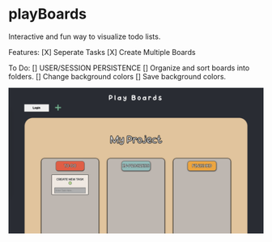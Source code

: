 # playBoards

Interactive and fun way to visualize todo lists.

Features:
[X] Seperate Tasks 
[X] Create Multiple Boards

To Do:
[] USER/SESSION PERSISTENCE
[] Organize and sort boards into folders.
[] Change background colors
[] Save background colors.

![README](README.png)


